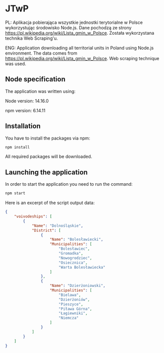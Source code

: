 # JTwP

PL: Aplikacja pobierająca wszystkie jednostki terytorialne w Polsce wykorzystując środowisko Node.js. Dane pochodzą ze strony https://pl.wikipedia.org/wiki/Lista_gmin_w_Polsce. Została wykorzystana technika Web Scraping'u.

ENG: Application downloading all territorial units in Poland using Node.js environment. The data comes from https://pl.wikipedia.org/wiki/Lista_gmin_w_Polsce. Web scraping technique was used.

## Node specification

The application was written using:

Node version: 14.16.0

npm version: 6.14.11


## Installation

You have to install the packages via npm:

``` bash
npm install
```

All required packages will be downloaded. 

## Launching the application 

In order to start the application you need to run the command:

``` bash
npm start
```

Here is an excerpt of the script output data:
```json
{
    "voivodeships": [
        {
            "Name": "Dolnośląskie",
            "District": [
                {
                    "Name": "Bolesławiecki",
                    "Municipalities": [
                        "Bolesławiec",
                        "Gromadka",
                        "Nowogrodziec",
                        "Osiecznica",
                        "Warta Bolesławiecka"
                    ]
                },
                {
                    "Name": "Dzierżoniowski",
                    "Municipalities": [
                        "Bielawa",
                        "Dzierżoniów",
                        "Pieszyce",
                        "Piława Górna",
                        "Łagiewniki",
                        "Niemcza"
                    ]
                }
            ]
        }
    ]
}
```
